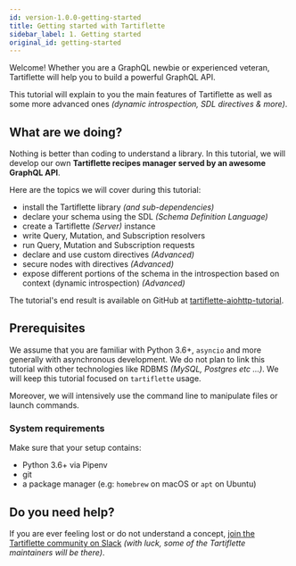 ```yaml
---
id: version-1.0.0-getting-started
title: Getting started with Tartiflette
sidebar_label: 1. Getting started
original_id: getting-started
---
```


Welcome! Whether you are a GraphQL newbie or experienced veteran, Tartiflette will help you to build a powerful GraphQL API.

This tutorial will explain to you the main features of Tartiflette as well as some more advanced ones _(dynamic introspection, SDL directives & more)_.

## What are we doing?

Nothing is better than coding to understand a library. In this tutorial, we will develop our own **Tartiflette recipes manager served by an awesome GraphQL API**.

Here are the topics we will cover during this tutorial:
* install the Tartiflette library _(and sub-dependencies)_
* declare your schema using the SDL _(Schema Definition Language)_
* create a Tartiflette _(Server)_ instance
* write Query, Mutation, and Subscription resolvers
* run Query, Mutation and Subscription requests
* declare and use custom directives _(Advanced)_
* secure nodes with directives _(Advanced)_
* expose different portions of the schema in the introspection based on context (dynamic introspection) _(Advanced)_

The tutorial's end result is available on GitHub at [tartiflette-aiohttp-tutorial](https://github.com/tartiflette/tartiflette-aiohttp-tutorial).

## Prerequisites

We assume that you are familiar with Python 3.6+, `asyncio` and more generally with asynchronous development. We do not plan to link this tutorial with other technologies like RDBMS _(MySQL, Postgres etc ...)_. We will keep this tutorial focused on `tartiflette` usage.

Moreover, we will intensively use the command line to manipulate files or launch commands.

### System requirements

Make sure that your setup contains:
* Python 3.6+ via Pipenv
* git
* a package manager (e.g: `homebrew` on macOS or `apt` on Ubuntu)

## Do you need help?

If you are ever feeling lost or do not understand a concept, [join the Tartiflette community on Slack](http://slack-tartiflette-io.herokuapp.com/) _(with luck, some of the Tartiflette maintainers will be there)_.

